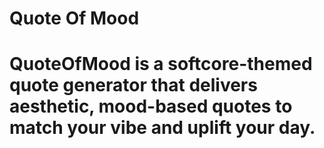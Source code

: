 # Quote Of Mood
# QuoteOfMood is a softcore-themed quote generator that delivers aesthetic, mood-based quotes to match your vibe and uplift your day.
